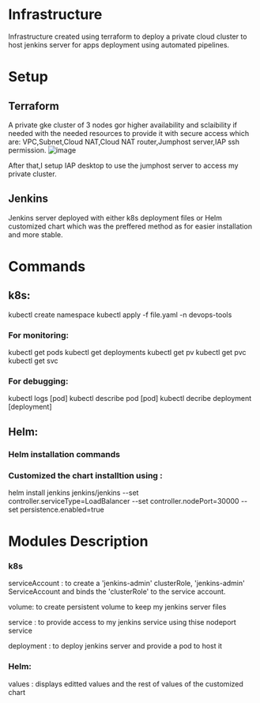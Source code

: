 # Infrastructure

Infrastructure created using terraform to deploy a private cloud cluster to host jenkins server for apps deployment using automated pipelines.

# Setup
## Terraform
A private gke cluster of 3 nodes gor higher availability and sclaibility if needed with the needed resources to provide it with secure access which are:
VPC,Subnet,Cloud NAT,Cloud NAT router,Jumphost server,IAP ssh permission.
![image](https://github.com/Gaser98/Infrastructure/assets/76227165/ee741336-0738-46df-b6c7-6e9192af0e4f)

After that,I setup IAP desktop to use the jumphost server to access my private cluster.
## Jenkins 
Jenkins server deployed with either k8s deployment files or Helm customized chart which was the preffered method as for easier installation and more stable. 

# Commands
## k8s:
kubectl create namespace 
kubectl apply -f file.yaml -n devops-tools
### For monitoring:
kubectl get pods
kubectl get deployments
kubectl get pv 
kubectl get pvc
kubectl get svc 
### For debugging:
kubectl logs [pod]
kubectl describe pod [pod] 
kubectl decribe deployment [deployment]
## Helm:
### Helm installation commands
### Customized the chart installtion using :
helm install jenkins jenkins/jenkins --set controller.serviceType=LoadBalancer --set controller.nodePort=30000 --set persistence.enabled=true
# Modules Description
### k8s
serviceAccount : to create a 'jenkins-admin' clusterRole, 'jenkins-admin' ServiceAccount and binds the 'clusterRole' to the service account.


volume: to create persistent volume to keep my jenkins server files


service : to provide access to my jenkins service using thise nodeport service


deployment : to deploy jenkins server and provide a pod to host it 

### Helm:
values : displays editted values and the rest of values of the customized chart
